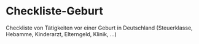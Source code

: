 # Checkliste-Geburt
Checkliste von Tätigkeiten vor einer Geburt in Deutschland (Steuerklasse, Hebamme, Kinderarzt, Elterngeld, Klinik,  ...)
